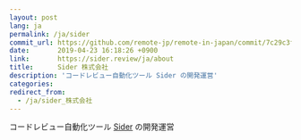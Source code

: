 ```yaml
---
layout: post
lang: ja
permalink: /ja/sider
commit_url: https://github.com/remote-jp/remote-in-japan/commit/7c29c3f7a93d539934b0bf4416452a65868cfd6c
date:       2019-04-23 16:18:26 +0900
link:       https://sider.review/ja/about
title:      Sider 株式会社
description: 'コードレビュー自動化ツール Sider の開発運営'
categories: 
redirect_from:
  - /ja/sider_株式会社
---
```


<p>コードレビュー自動化ツール <a href="https://sider.review/ja">Sider</a> の開発運営</p>
